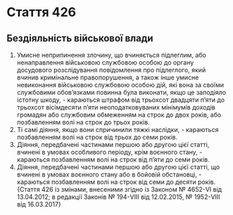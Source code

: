 Cтаття 426
====
Бездіяльність військової влади
----
1. Умисне неприпинення злочину, що вчиняється підлеглим, або ненаправлення військовою службовою особою до органу досудового розслідування повідомлення про підлеглого, який вчинив кримінальне правопорушення, а також інше умисне невиконання військовою службовою особою дій, які вона за своїми службовими обов’язками повинна була виконати, якщо це заподіяло істотну шкоду, -
караються штрафом від трьохсот двадцяти п’яти до трьохсот вісімдесяти п’яти неоподатковуваних мінімумів доходів громадян або службовим обмеженням на строк до двох років, або позбавленням волі на строк до трьох років.
2. Ті самі діяння, якщо вони спричинили тяжкі наслідки, -
караються позбавленням волі на строк від трьох до семи років.
3. Діяння, передбачені частинами першою або другою цієї статті, вчинені в умовах особливого періоду, крім воєнного стану, -
караються позбавленням волі на строк від п’яти до семи років.
4. Діяння, передбачені частинами першою або другою цієї статті, що вчинені в умовах воєнного стану або в бойовій обстановці, -
караються позбавленням волі на строк від семи до десяти років.
{Стаття 426 із змінами, внесеними згідно із Законом № 4652-VI від 13.04.2012; в редакції Законів № 194-VIII від 12.02.2015, № 1952-VIII від 16.03.2017}
